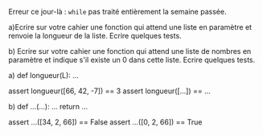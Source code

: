 Erreur ce jour-là : `while` pas traité entièrement la semaine passée.

a)Ecrire sur votre cahier une fonction
qui attend une liste en paramètre
et renvoie la longueur de la liste.
Ecrire quelques tests.

b) Ecrire sur votre cahier une fonction
qui attend une liste de nombres en
paramètre et indique s'il existe un
0 dans cette liste.
Ecrire quelques tests.

a)
def longueur(L):
    ...
	
assert longueur([66, 42, -7]) == 3
assert longueur([...]) == ...

b)
def ...(...):
    ...
	return ...

assert ...([34, 2, 66]) == False
assert ...([0, 2, 66]) == True
